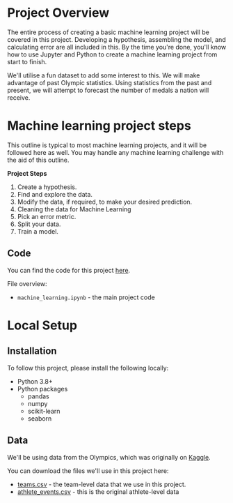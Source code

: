 # Project Overview

The entire process of creating a basic machine learning project will be covered in this project. Developing a hypothesis, assembling the model, and calculating error are all included in this. By the time you're done, you'll know how to use Jupyter and Python to create a machine learning project from start to finish.

We'll utilise a fun dataset to add some interest to this. We will make advantage of past Olympic statistics. Using statistics from the past and present, we will attempt to forecast the number of medals a nation will receive.

# Machine learning project steps

This outline is typical to most machine learning projects, and it will be followed here as well.  You may handle any machine learning challenge with the aid of this outline.


**Project Steps**

1. Create a hypothesis.
2. Find and explore the data.
3. Modify the data, if required, to make your desired prediction.
4. Cleaning the data for Machine Learning
5. Pick an error metric.
6. Split your data.
7. Train a model.

## Code

You can find the code for this project [here](https://github.com/dataquestio/project-walkthroughs/tree/master/beginner_ml).

File overview:

* `machine_learning.ipynb` - the main project code

# Local Setup

## Installation

To follow this project, please install the following locally:

* Python 3.8+
* Python packages
    * pandas
    * numpy
    * scikit-learn
    * seaborn


## Data

We'll be using data from the Olympics, which was originally on [Kaggle](https://www.kaggle.com/datasets/heesoo37/120-years-of-olympic-history-athletes-and-results).

You can download the files we'll use in this project here:

* [teams.csv](https://drive.google.com/uc?export=download&id=1L3YAlts8tijccIndVPB-mOsRpEpVawk7) - the team-level data that we use in this project.
* [athlete_events.csv](https://drive.google.com/uc?export=download&id=1Ah4wOyNFMGREq8Yw_Jbv7u2CeI_6tpn5) - this is the original athlete-level data